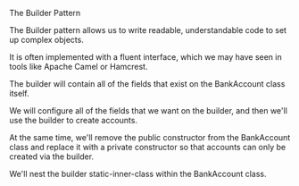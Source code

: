 The Builder Pattern

The Builder pattern allows us to write readable, understandable code to set up complex objects. 

It is often implemented with a fluent interface, which we may have seen in tools like Apache Camel or Hamcrest. 

The builder will contain all of the fields that exist on the BankAccount class itself. 

We will configure all of the fields that we want on the builder, and then we'll use the builder to create accounts. 

At the same time, we'll remove the public constructor from the BankAccount class and replace it with a private constructor so that accounts can only be created via the builder.

We'll nest the builder static-inner-class within the BankAccount class. 